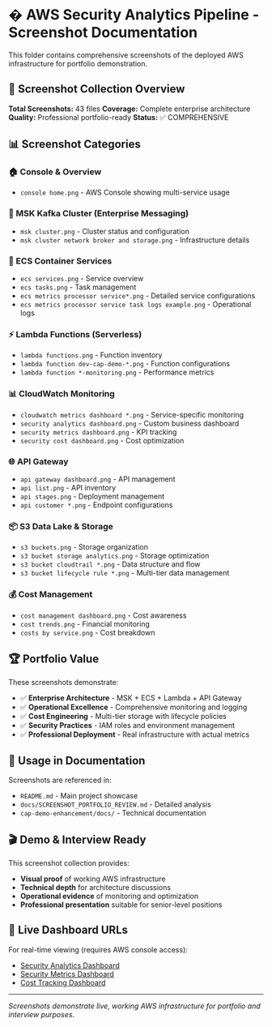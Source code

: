 # � AWS Security Analytics Pipeline - Screenshot Documentation

This folder contains comprehensive screenshots of the deployed AWS infrastructure for portfolio demonstration.

## 🎯 **Screenshot Collection Overview**

**Total Screenshots:** 43 files
**Coverage:** Complete enterprise architecture
**Quality:** Professional portfolio-ready
**Status:** ✅ COMPREHENSIVE

## 📊 **Screenshot Categories**

### **🏠 Console & Overview**
- `console home.png` - AWS Console showing multi-service usage

### **🏢 MSK Kafka Cluster (Enterprise Messaging)**
- `msk cluster.png` - Cluster status and configuration
- `msk cluster network broker and storage.png` - Infrastructure details

### **🐳 ECS Container Services**
- `ecs services.png` - Service overview
- `ecs tasks.png` - Task management
- `ecs metrics processor service*.png` - Detailed service configurations
- `ecs metrics processor service task logs example.png` - Operational logs

### **⚡ Lambda Functions (Serverless)**
- `lambda functions.png` - Function inventory
- `lambda function dev-cap-demo-*.png` - Function configurations
- `lambda function *-monitoring.png` - Performance metrics

### **📊 CloudWatch Monitoring**
- `cloudwatch metrics dashboard *.png` - Service-specific monitoring
- `security analytics dashboard.png` - Custom business dashboard
- `security metrics dashboard.png` - KPI tracking
- `security cost dashboard.png` - Cost optimization

### **🌐 API Gateway**
- `api gateway dashboard.png` - API management
- `api list.png` - API inventory
- `api stages.png` - Deployment management
- `api customer *.png` - Endpoint configurations

### **📦 S3 Data Lake & Storage**
- `s3 buckets.png` - Storage organization
- `s3 bucket storage analytics.png` - Storage optimization
- `s3 bucket cloudtrail *.png` - Data structure and flow
- `s3 bucket lifecycle rule *.png` - Multi-tier data management

### **💰 Cost Management**
- `cost management dashboard.png` - Cost awareness
- `cost trends.png` - Financial monitoring
- `costs by service.png` - Cost breakdown

## 🏆 **Portfolio Value**

These screenshots demonstrate:
- ✅ **Enterprise Architecture** - MSK + ECS + Lambda + API Gateway
- ✅ **Operational Excellence** - Comprehensive monitoring and logging
- ✅ **Cost Engineering** - Multi-tier storage with lifecycle policies
- ✅ **Security Practices** - IAM roles and environment management
- ✅ **Professional Deployment** - Real infrastructure with actual metrics

## 📝 **Usage in Documentation**

Screenshots are referenced in:
- `README.md` - Main project showcase
- `docs/SCREENSHOT_PORTFOLIO_REVIEW.md` - Detailed analysis
- `cap-demo-enhancement/docs/` - Technical documentation

## 🎬 **Demo & Interview Ready**

This screenshot collection provides:
- **Visual proof** of working AWS infrastructure
- **Technical depth** for architecture discussions
- **Operational evidence** of monitoring and optimization
- **Professional presentation** suitable for senior-level positions

## 🔗 **Live Dashboard URLs**

For real-time viewing (requires AWS console access):
- [Security Analytics Dashboard](https://console.aws.amazon.com/cloudwatch/home?region=us-east-1#dashboards:name=security-analytics-security-analytics-dashboard)
- [Security Metrics Dashboard](https://console.aws.amazon.com/cloudwatch/home?region=us-east-1#dashboards:name=security-analytics-security-metrics-dashboard)
- [Cost Tracking Dashboard](https://console.aws.amazon.com/cloudwatch/home?region=us-east-1#dashboards:name=security-analytics-cost-tracking-dashboard)

---

*Screenshots demonstrate live, working AWS infrastructure for portfolio and interview purposes.*
